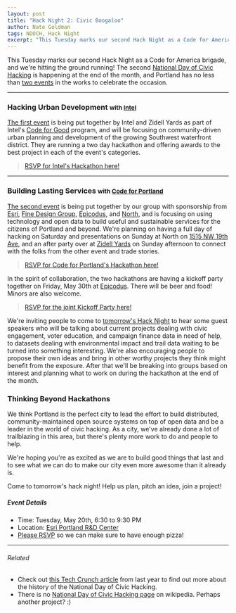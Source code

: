 ```yaml
---
layout: post
title: "Hack Night 2: Civic Boogaloo"
author: Nate Goldman
tags: NDOCH, Hack Night
excerpt: "This Tuesday marks our second Hack Night as a Code for America brigade, and we're hitting the ground running! The second National Day of Civic Hacking is happening at the end of the month, and Portland has no less than two events in the works to celebrate the occasion. It's time to start planning projects!"
---
```


This Tuesday marks our second Hack Night as a Code for America brigade, and we're hitting the ground running! The second [National Day of Civic Hacking](http://hackforchange.org/) is happening at the end of the month, and Portland has no less than [two events](http://hackforchange.org/events?s=portland&event-type=0) in the works to celebrate the occasion.

<hr>

### Hacking Urban Development <small>with [Intel](https://software.intel.com/en-us/codeforgood)</small>

[The first event](http://hackforpdx.org/) is being put together by Intel and Zidell Yards as part of Intel's [Code for Good](https://software.intel.com/en-us/codeforgood) program, and will be focusing on community-driven urban planning and development of the growing Southwest waterfront district. They are running a two day hackathon and offering awards to the best project in each of the event's categories.

> [RSVP for Intel's Hackathon here!](http://www.eventbrite.com/e/national-day-of-civic-hacking-portland-or-tickets-11409952475)

<hr>

### Building Lasting Services <small>with [Code for Portland](http://codeforportland.org)</small>

[The second event](http://www.meetup.com/Code-for-Portland/events/183102122/) is being put together by our group with sponsorship from [Esri](http://pdx.esri.com), [Fine Design Group](http://www.finedesigngroup.com/), [Epicodus](http://www.epicodus.com/), and [North](http://north.com/), and is focusing on using technology and open data to build useful and sustainable services for the citizens of Portland and beyond. We're planning on having a full day of hacking on Saturday and presentations on Sunday at North on [1515 NW 19th Ave](https://maps.google.com/maps?ll=45.535847,-122.689834&z=15&t=m&hl=en-US&gl=US&cid=8244262398108827098), and an after party over at [Zidell Yards](http://zidell.com/the-yards/) on Sunday afternoon to connect with the folks from the other event and trade stories.

> [RSVP for Code for Portland's Hackathon here!](http://www.meetup.com/Code-for-Portland/events/183102122/)

In the spirit of collaboration, the two hackathons are having a kickoff party together on Friday, May 30th at [Epicodus](http://www.epicodus.com/). There will be beer and food! Minors are also welcome.

> [RSVP for the joint Kickoff Party here!](http://www.eventbrite.com/e/kick-off-party-code-for-portland-national-day-of-civic-hacking-tickets-11593744201)

We're inviting people to come to [tomorrow's Hack Night](http://www.meetup.com/Code-for-Portland/events/182017672/) to hear some guest speakers who will be talking about current projects dealing with civic engagement, voter education, and campaign finance data in need of help, to datasets dealing with environmental impact and trail data waiting to be turned into something interesting. We're also encouraging people to propose their own ideas and bring in other worthy projects they think might benefit from the exposure. After that we'll be breaking into groups based on interest and planning what to work on during the hackathon at the end of the month.

### Thinking Beyond Hackathons

We think Portland is the perfect city to lead the effort to build distributed, community-maintained open source systems on top of open data and be a leader in the world of civic hacking. As a city, we've already done a lot of trailblazing in this area, but there's plenty more work to do and people to help.

We're hoping you're as excited as we are to build good things that last and to see what we can do to make our city even more awesome than it already is.

Come to tomorrow's hack night! Help us plan, pitch an idea, join a project!

##### Event Details

* Time: Tuesday, May 20th, 6:30 to 9:30 PM
* Location: [Esri Portland R&D Center](http://calagator.org/venues/202394387)
* [Please RSVP](http://www.meetup.com/Code-for-Portland/events/182017672/) so we can make sure to have enough pizza!

<hr>

###### Related

* Check out [this Tech Crunch article](http://techcrunch.com/2013/01/22/national-day-of-civic-hacking) from last year to find out more about the history of the National Day of Civic Hacking.
* There is no [National Day of Civic Hacking page](http://en.wikipedia.org/wiki/National_Day_of_Civic_Hacking) on wikipedia. Perhaps another project? :)